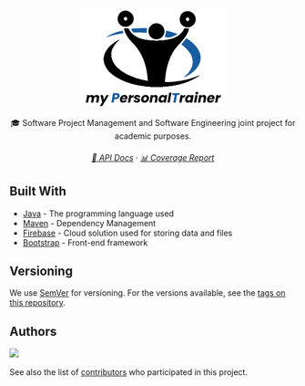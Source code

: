 <p align="center">
  <img src=".github/logo.png" width="256" heigth="256">
  <!--<h3 align="center"><code>myPersonalTrainer</code></h3>-->
</p>

<p align="center">
  🎓 Software Project Management and Software Engineering joint project for academic purposes.
</p>

<h6 align="center">
  <a href="https://imgios.github.io/mypersonaltrainer/javadoc">📄 API Docs</a> ·
  <a href="https://imgios.github.io/mypersonaltrainer/jacoco">📊 Coverage Report</a>
</h6>

<!-- ## Getting Started

These instructions will get you a copy of the project up and running on your local machine for development and testing purposes. See deployment for notes on how to deploy the project on a live system.

### Prerequisites

What things you need to install the software and how to install them

```
Give examples
```

### Installing

A step by step series of examples that tell you how to get a development env running

Say what the step will be

```
Give the example
```

And repeat

```
until finished
```

End with an example of getting some data out of the system or using it for a little demo

## Running the tests

Explain how to run the automated tests for this system

### Break down into end to end tests

Explain what these tests test and why

```
Give an example
```

### And coding style tests

Explain what these tests test and why

```
Give an example
```

## Deployment

Add additional notes about how to deploy this on a live system -->

## Built With

* [Java](https://jdk.java.net/15/) - The programming language used
* [Maven](https://maven.apache.org/) - Dependency Management
* [Firebase](https://firebase.google.com/) - Cloud solution used for storing data and files
* [Bootstrap](https://getboostrap.com/) - Front-end framework

## Versioning

We use [SemVer](http://semver.org/) for versioning. For the versions available, see the [tags on this repository](https://github.com/your/project/tags). 

## Authors

<a href="https://github.com/imgios/mypersonaltrainer/graphs/contributors">
  <img src="https://contrib.rocks/image?repo=imgios/mypersonaltrainer" />
</a>

See also the list of [contributors](https://github.com/imgios/mypersonaltrainer/graphs/contributors) who participated in this project.

<!--## License

This project is licensed under the MIT License - see the [LICENSE.md](LICENSE.md) file for details-->

